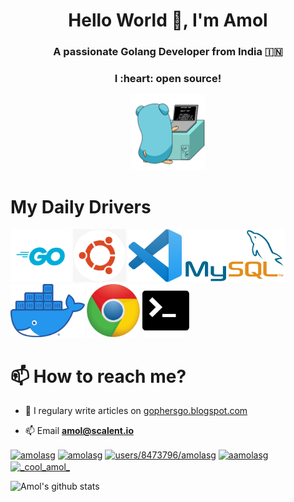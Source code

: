 <h1 align="center">Hello World 👋, I'm Amol</h1>
<h3 align="center">A passionate Golang Developer from India 🇮🇳 </h3>
<h3 align="center">I :heart: open source!</h3>


  

<p align="center">
  <img src="https://github.com/amolasg/amolasg/blob/master/assets/go.gif"  height="120" />
</p>

# My Daily Drivers

<p float="left">
   <img src="https://github.com/amolasg/amolasg/blob/master/assets/go.png"  height="85" />
  <img src="https://github.com/amolasg/amolasg/blob/master/assets/ubuntu.png"  height="85" />
  <img src="https://github.com/amolasg/amolasg/blob/master/assets/vs-code.png"  height="85" />
    <img src="https://github.com/amolasg/amolasg/blob/master/assets/mysql.png"  height="85" />
  <img src="https://github.com/amolasg/amolasg/blob/master/assets/docker.png"  height="85" />
  <img src="https://github.com/amolasg/amolasg/blob/master/assets/chrome.png"  height="85" />
  <img src="https://github.com/amolasg/amolasg/blob/master/assets/terminal-512.png"  height="85" />
 
</p>


# 📫 How to reach me?

- 📝 I regulary write articles on [gophersgo.blogspot.com](gophersgo.blogspot.com)

- 📫 Email **amol@scalent.io**

 <p float="centre">
<a href="https://twitter.com/amolasg" target="blank"><img align="center" src="https://cdn.jsdelivr.net/npm/simple-icons@3.0.1/icons/twitter.svg" alt="amolasg" height="30" width="30" /></a>
<a href="https://linkedin.com/in/amolasg" target="blank"><img align="center" src="https://cdn.jsdelivr.net/npm/simple-icons@3.0.1/icons/linkedin.svg" alt="amolasg" height="30" width="30" /></a>
<a href="https://stackoverflow.com/users/8473796/amolasg" target="blank"><img align="center" src="https://cdn.jsdelivr.net/npm/simple-icons@3.0.1/icons/stackoverflow.svg" alt="users/8473796/amolasg" height="30" width="30" /></a>
<a href="https://fb.com/aamolasg" target="blank"><img align="center" src="https://cdn.jsdelivr.net/npm/simple-icons@3.0.1/icons/facebook.svg" alt="aamolasg" height="30" width="30" /></a>
<a href="https://instagram.com/_cool_amol_" target="blank"><img align="center" src="https://cdn.jsdelivr.net/npm/simple-icons@3.0.1/icons/instagram.svg" alt="_cool_amol_" height="30" width="30" /></a>
</p>

![Amol's github stats](https://github-readme-stats.vercel.app/api?username=amol-scalent&show_icons=true)



<!--
**amolasg/amolasg** is a ✨ _special_ ✨ repository because its `README.md` (this file) appears on your GitHub profile.

Here are some ideas to get you started:

- 🔭 I’m currently working on ...
- 🌱 I’m currently learning ...
- 👯 I’m looking to collaborate on ...
- 🤔 I’m looking for help with ...
- 💬 Ask me about ...
- 📫 How to reach me: ...
- 😄 Pronouns: ...
- ⚡ Fun fact: ...
-->
